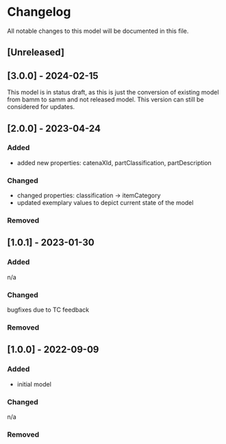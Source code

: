 # Changelog
All notable changes to this model will be documented in this file.

## [Unreleased]

## [3.0.0] - 2024-02-15
This model is in status draft, as this is just the conversion of existing model from bamm to samm and not released model.
This version can still be considered for updates.

## [2.0.0] - 2023-04-24
### Added
- added new properties: catenaXId, partClassification, partDescription
### Changed
- changed properties: classification -> itemCategory
- updated exemplary values to depict current state of the model

### Removed

## [1.0.1] - 2023-01-30
### Added
n/a

### Changed
bugfixes due to TC feedback

### Removed

## [1.0.0] - 2022-09-09
### Added
- initial model

### Changed
n/a

### Removed

